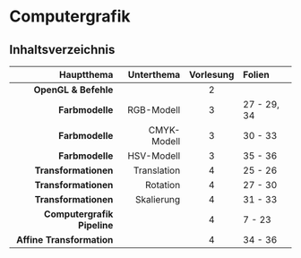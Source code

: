 # Computergrafik
## Inhaltsverzeichnis

|                  Hauptthema |  Unterthema | Vorlesung | Folien      |
| --------------------------: | ----------: | :-------: | :---------- |
|        __OpenGL & Befehle__ |             |     2     |             |
|             __Farbmodelle__ |  RGB-Modell |     3     | 27 - 29, 34 |
|             __Farbmodelle__ | CMYK-Modell |     3     | 30 - 33     |
|             __Farbmodelle__ |  HSV-Modell |     3     | 35 - 36     |
|        __Transformationen__ | Translation |     4     | 25 - 26     |
|        __Transformationen__ |    Rotation |     4     | 27 - 30     |
|        __Transformationen__ |  Skalierung |     4     | 31 - 33     |
| __Computergrafik Pipeline__ |             |     4     | 7 - 23      |
|   __Affine Transformation__ |             |     4     | 34 - 36     |

